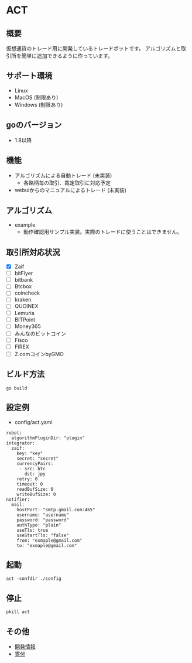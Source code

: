# ACT

## 概要

仮想通貨のトレード用に開発しているトレードボットです。
アルゴリズムと取引所を簡単に追加できるように作っています。

## サポート環境

 - Linux
 - MacOS (制限あり)
 - Windows (制限あり)

## goのバージョン

 - 1.8以降

## 機能

 - アルゴリズムによる自動トレード (未実装)
   - 各銘柄毎の取引、裁定取引に対応予定
 - webuiからのマニュアルによるトレード (未実装)

## アルゴリズム

 - example 
   - 動作確認用サンプル実装。実際のトレードに使うことはできません。

## 取引所対応状況

  - [x] Zaif
  - [ ] bitFlyer
  - [ ] bitbank
  - [ ] Btcbox
  - [ ] coincheck
  - [ ] kraken
  - [ ] QUOINEX
  - [ ] Lemuria
  - [ ] BITPoint
  - [ ] Money365
  - [ ] みんなのビットコイン
  - [ ] Fisco
  - [ ] FIREX
  - [ ] Z.comコインbyGMO

## ビルド方法

```
go build
```

## 設定例
 - config/act.yaml

```
robot:
  algorithmPluginDir: "plugin"
integrator:
  zaif:
    key: "key"
    secret: "secret"
    currencyPairs:
     - src: btc
       dst: jpy
    retry: 0
    timeout: 0
    readBufSize: 0
    writeBufSize: 0
notifier:
  mail:
    hostPort: "smtp.gmail.com:465"
    username: "username"
    password: "password"
    authType: "plain"
    useTls: true
    useStartTls: "false"
    from: "exmaple@gmail.com"
    to: "exmaple@gmail.com"
```

## 起動

```
act -confdir ./config
```

## 停止

```
pkill act
```

## その他

  - [開発情報](/docs/DEVELOP.md)
  - [寄付](/docs/DONATION.md)
